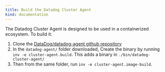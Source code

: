 ```yaml
---
title: Build the Datadog Cluster Agent
kind: documentation
---
```


The Datadog Cluster Agent is designed to be used in a containerized ecosystem. To build it:

1. Clone the [DataDog/datadog-agent github repository][1]
2. In the `datadog-agent/` folder downloaded, Create the binary by running `inv -e cluster-agent.build`. This adds a binary in `./bin/datadog-cluster-agent/`
3. Then from the same folder, run `inv -e cluster-agent.image-build`.

[1]: https://github.com/DataDog/datadog-agent/
